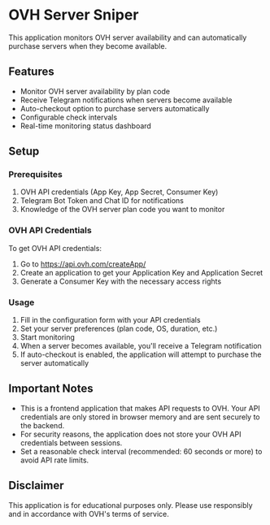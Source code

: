 
# OVH Server Sniper

This application monitors OVH server availability and can automatically purchase servers when they become available.

## Features

- Monitor OVH server availability by plan code
- Receive Telegram notifications when servers become available
- Auto-checkout option to purchase servers automatically
- Configurable check intervals
- Real-time monitoring status dashboard

## Setup

### Prerequisites

1. OVH API credentials (App Key, App Secret, Consumer Key)
2. Telegram Bot Token and Chat ID for notifications
3. Knowledge of the OVH server plan code you want to monitor

### OVH API Credentials

To get OVH API credentials:

1. Go to https://api.ovh.com/createApp/
2. Create an application to get your Application Key and Application Secret
3. Generate a Consumer Key with the necessary access rights

### Usage

1. Fill in the configuration form with your API credentials
2. Set your server preferences (plan code, OS, duration, etc.)
3. Start monitoring
4. When a server becomes available, you'll receive a Telegram notification
5. If auto-checkout is enabled, the application will attempt to purchase the server automatically

## Important Notes

- This is a frontend application that makes API requests to OVH. Your API credentials are only stored in browser memory and are sent securely to the backend.
- For security reasons, the application does not store your OVH API credentials between sessions.
- Set a reasonable check interval (recommended: 60 seconds or more) to avoid API rate limits.

## Disclaimer

This application is for educational purposes only. Please use responsibly and in accordance with OVH's terms of service.
